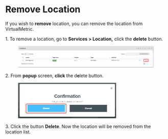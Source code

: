 # Remove Location

If you wish to **remove** location, you can remove the location from VirtualMetric.&#x20;

1\.      To remove a location, go to **Services > Location,** click the **delete** button.

<figure><img src="../../../.gitbook/assets/image (589).png" alt=""><figcaption></figcaption></figure>

2\.      From **popup** screen, **click** the d**e**lete button.

<div align="left">

<figure><img src="../../../.gitbook/assets/image (428).png" alt="" width="307"><figcaption></figcaption></figure>

</div>

3\.      Click the button **Delete**. Now the location will be removed from the location list.&#x20;

